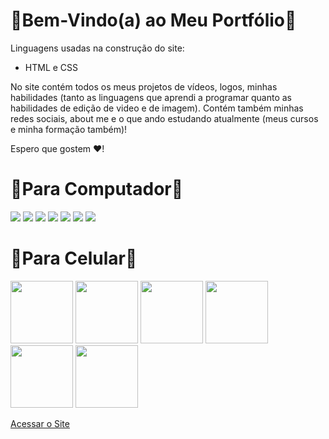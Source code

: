 <h1><b>🌻Bem-Vindo(a) ao Meu Portfólio🌻</b></h1>

Linguagens usadas na construção do site:
<ul>
  <li> HTML e CSS </li>
</ul>

No site contém todos os meus projetos de vídeos, logos, minhas habilidades (tanto as linguagens que aprendi a programar quanto as habilidades de edição de video e de imagem). Contém também minhas redes sociais, about me e o que ando estudando atualmente (meus cursos e minha formação também)!

Espero que gostem ❤!

<h1>🌻Para Computador🌻</h1>
<img src="https://user-images.githubusercontent.com/99284224/197839956-f729a453-06ed-4c57-8664-f1a76d8d4a5d.png">
<img src="https://user-images.githubusercontent.com/99284224/199634662-aa01fd8d-7189-430a-a5ff-9be4654f2ef2.png">
<img src="https://user-images.githubusercontent.com/99284224/199634708-7d261d3e-57d5-49a9-a437-b1be8c0d2223.png">
<img src="https://user-images.githubusercontent.com/99284224/199634743-e3210462-6ca8-41f0-a1be-6b7b03f4e360.png">
<img src="https://user-images.githubusercontent.com/99284224/199634784-d67ecb9b-fd58-4cfe-a98a-9fc487679c9a.png">
<img src="https://user-images.githubusercontent.com/99284224/199634843-5bdd1fd0-1d01-4ec7-ae9a-188349097d81.png">
<img src="https://user-images.githubusercontent.com/99284224/199634881-59881b44-f90c-4d2a-9b4b-568408fb5af0.png">

<h1>🌻Para Celular🌻</h1>
<img src="https://user-images.githubusercontent.com/99284224/199635010-2bf7d294-8a54-4126-b8ae-8f2b614d7689.png" width="100px">
<img src="https://user-images.githubusercontent.com/99284224/199635068-05f5e721-a963-4a96-a5fb-4734622d30ee.png" width="100px">
<img src="https://user-images.githubusercontent.com/99284224/199635093-e5bdde24-2334-4a4c-9bf9-1ea7ceb6b6d4.png" width="100px">
<img src="https://user-images.githubusercontent.com/99284224/199635119-14791253-fc94-4737-802c-ba1b05071c7d.png" width="100px">
<img src="https://user-images.githubusercontent.com/99284224/199635142-c584fd7b-ccc1-44ce-bf70-e07632f47767.png" width="100px">
<img src="https://user-images.githubusercontent.com/99284224/199635168-43a2eae9-3e8a-465e-8698-1c234210928b.png" width="100px">

<a href="">Acessar o Site</a>
